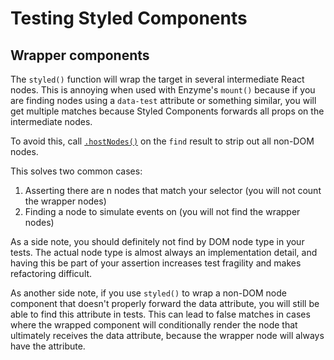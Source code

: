 # Testing Styled Components

## Wrapper components

The `styled()` function will wrap the target in several intermediate React nodes. This is annoying when used with Enzyme's `mount()` because if you are finding nodes using a `data-test` attribute or something similar, you will get multiple matches because Styled Components forwards all props on the intermediate nodes.

To avoid this, call [`.hostNodes()`](https://enzymejs.github.io/enzyme/docs/api/ReactWrapper/hostNodes.html) on the `find` result to strip out all non-DOM nodes.

This solves two common cases:

1. Asserting there are n nodes that match your selector (you will not count the wrapper nodes)
2. Finding a node to simulate events on (you will not find the wrapper nodes)

As a side note, you should definitely not find by DOM node type in your tests. The actual node type is almost always an implementation detail, and having this be part of your assertion increases test fragility and makes refactoring difficult.

As another side note, if you use `styled()` to wrap a non-DOM node component that doesn't properly forward the data attribute, you will still be able to find this attribute in tests. This can lead to false matches in cases where the wrapped component will conditionally render the node that ultimately receives the data attribute, because the wrapper node will always have the attribute.
